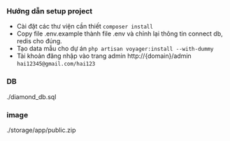 ### Hướng dẫn setup project
- Cài đặt các thư viện cần thiết
`composer install`
- Copy file .env.example thành file .env và chỉnh lại thông tin connect db, redis cho đúng.
- Tạo data mẫu cho dự án
`php artisan voyager:install --with-dummy`
- Tài khoản đăng nhập vào trang admin http://{domain}/admin
`hai12345@gmail.com/hai123`

### DB
./diamond_db.sql

### image
./storage/app/public.zip